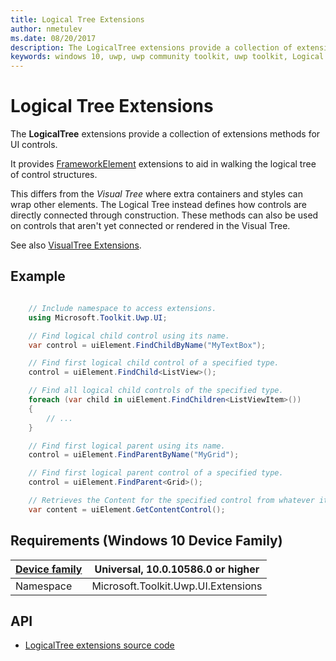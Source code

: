 ```yaml
---
title: Logical Tree Extensions
author: nmetulev
ms.date: 08/20/2017
description: The LogicalTree extensions provide a collection of extensions methods for UI controls. It provides FrameworkElement extensions to aid in walking the logical tree of control structures.
keywords: windows 10, uwp, uwp community toolkit, uwp toolkit, Logical Tree, extentions
---
```


# Logical Tree Extensions

The **LogicalTree** extensions provide a collection of extensions methods for UI controls.

It provides [FrameworkElement][1] extensions to aid in walking the logical tree of control structures.

This differs from the *Visual Tree* where extra containers and styles can wrap other elements.
The Logical Tree instead defines how controls are directly connected through construction.
These methods can also be used on controls that aren't yet connected or rendered in the Visual Tree.

See also [VisualTree Extensions](VisualTree.md).

## Example

```csharp

	// Include namespace to access extensions.
	using Microsoft.Toolkit.Uwp.UI;

	// Find logical child control using its name.
	var control = uiElement.FindChildByName("MyTextBox");

	// Find first logical child control of a specified type.
	control = uiElement.FindChild<ListView>();

	// Find all logical child controls of the specified type.
	foreach (var child in uiElement.FindChildren<ListViewItem>())
	{
		// ...
	}

	// Find first logical parent using its name.
	control = uiElement.FindParentByName("MyGrid");

	// Find first logical parent control of a specified type.
	control = uiElement.FindParent<Grid>();

	// Retrieves the Content for the specified control from whatever its 'Content' Property may be.
	var content = uiElement.GetContentControl();

```

## Requirements (Windows 10 Device Family)

| [Device family](http://go.microsoft.com/fwlink/p/?LinkID=526370) | Universal, 10.0.10586.0 or higher |
| --- | --- |
| Namespace | Microsoft.Toolkit.Uwp.UI.Extensions |

## API

* [LogicalTree extensions source code](https://github.com/Microsoft/UWPCommunityToolkit/blob/master/Microsoft.Toolkit.Uwp.UI/Extensions/Tree/LogicalTree.cs)

[1]:https://docs.microsoft.com/en-us/uwp/api/Windows.UI.Xaml.FrameworkElement
